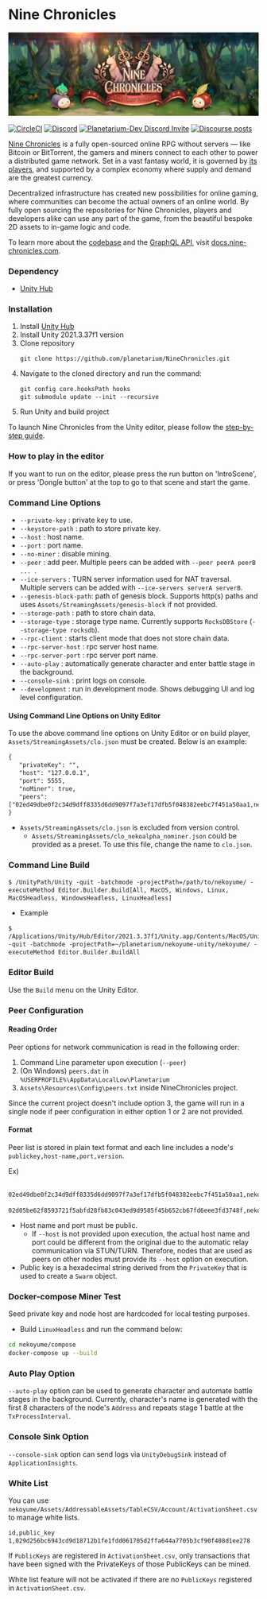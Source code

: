 Nine Chronicles
===============
![Nine Chronicles Banner][9c-banner]

[![CircleCI][ci-badge]][ci]
[![Discord][Discord-badge]][Discord]
[![Planetarium-Dev Discord Invite](https://img.shields.io/discord/928926944937013338?color=6278DA&label=Planetarium-dev&logo=discord&logoColor=white)](https://discord.gg/RYJDyFRYY7)
[![Discourse posts](https://img.shields.io/discourse/posts?server=https%3A%2F%2Fdevforum.nine-chronicles.com%2F&logo=discourse&label=9c-devforum&color=00D1C2
)](https://devforum.nine-chronicles.com)

[Nine Chronicles][9c] is a fully open-sourced online RPG without servers — like Bitcoin or BitTorrent,
the gamers and miners connect to each other to power a distributed game network.
Set in a vast fantasy world, it is governed by [its players][Discord], and supported by a complex economy
where supply and demand are the greatest currency.

Decentralized infrastructure has created new possibilities for online gaming, where communities
can become the actual owners of an online world. By fully open sourcing the repositories for
Nine Chronicles, players and developers alike can use any part of the game, from the beautiful
bespoke 2D assets to in-game logic and code.

To learn more about the [codebase][9c-source-code-guide] and the [GraphQL API][9c-api-guide],
visit [docs.nine-chronicles.com][9c-docs].

[ci-badge]: https://circleci.com/gh/planetarium/nekoyume-unity.svg?style=svg&circle-token=ca79d4f6281fe60cdde55d0f1c3d97d561106bda
[ci]: https://circleci.com/gh/planetarium/nekoyume-unity
[Discord-badge]: https://img.shields.io/discord/539405872346955788.svg?color=7289da&logo=discord&logoColor=white
[Discord]: https://discord.gg/planetarium
[9c]: https://nine-chronicles.com
[9c-docs]: https://docs.nine-chronicles.com
[9c-api-guide]: https://docs.nine-chronicles.com/api-guide
[9c-source-code-guide]: https://docs.nine-chronicles.com/source-code-guide
[9c-banner]: docs/9c-banner.jpeg


### Dependency
 - [Unity Hub]


### Installation

 1. Install [Unity Hub]
 1. Install Unity 2021.3.37f1 version
 1. Clone repository
    ```
    git clone https://github.com/planetarium/NineChronicles.git
    ```
 1. Navigate to the cloned directory and run the command:
    ```
    git config core.hooksPath hooks
    git submodule update --init --recursive
    ```
 1. Run Unity and build project

To launch Nine Chronicles from the Unity editor, please follow the [step-by-step guide][9c-unity-guide].

[9c-unity-guide]: https://docs.nine-chronicles.com/unity-guide

 ### How to play in the editor

If you want to run on the editor, please press the run button on 'IntroScene', or press 'Dongle button' at the top to go to that scene and start the game.

### Command Line Options

 - `--private-key`       : private key to use.
 - `--keystore-path`     : path to store private key.
 - `--host`              : host name.
 - `--port`              : port name.
 - `--no-miner`          : disable mining.
 - `--peer`              : add peer. Multiple peers can be added with `--peer peerA peerB ... `.
 - `--ice-servers`       : TURN server information used for NAT traversal. Multiple servers can be added with `--ice-servers serverA serverB`.
 - `--genesis-block-path`: path of genesis block. Supports http(s) paths and uses `Assets/StreamingAssets/genesis-block` if not provided.
 - `--storage-path`      : path to store chain data.
 - `--storage-type`      : storage type name. Currently supports `RocksDBStore` (`--storage-type rocksdb`).
 - `--rpc-client`        : starts client mode that does not store chain data.
 - `--rpc-server-host`   : rpc server host name.
 - `--rpc-server-port`   : rpc server port name.
 - `--auto-play`         : automatically generate character and enter battle stage in the background.
 - `--console-sink`      : print logs on console.
 - `--development`       : run in development mode. Shows debugging UI and log level configuration.

#### Using Command Line Options on Unity Editor

To use the above command line options on Unity Editor or on build player, `Assets/StreamingAssets/clo.json` must be created. Below is an example:

```
{
   "privateKey": "",
   "host": "127.0.0.1",
   "port": 5555,
   "noMiner": true,
   "peers": ["02ed49dbe0f2c34d9dff8335d6dd9097f7a3ef17dfb5f048382eebc7f451a50aa1,nekoyume1.koreacentral.cloudapp.azure.com,58598"]
}
```

- `Assets/StreamingAssets/clo.json` is excluded from version control.
  - `Assets/StreamingAssets/clo_nekoalpha_nominer.json` could be provided as a preset. To use this file, change the name to `clo.json`.


### Command Line Build

```
$ /UnityPath/Unity -quit -batchmode -projectPath=/path/to/nekoyume/ -executeMethod Editor.Builder.Build[All, MacOS, Windows, Linux, MacOSHeadless, WindowsHeadless, LinuxHeadless]
```

- Example

```
$ /Applications/Unity/Hub/Editor/2021.3.37f1/Unity.app/Contents/MacOS/Unity -quit -batchmode -projectPath=~/planetarium/nekoyume-unity/nekoyume/ -executeMethod Editor.Builder.BuildAll
```

### Editor Build

Use the `Build` menu on the Unity Editor.

### Peer Configuration

#### Reading Order

Peer options for network communication is read in the following order:

1. Command Line parameter upon execution (`--peer`)
2. (On Windows) `peers.dat` in `%USERPROFILE%\AppData\LocalLow\Planetarium`
3. `Assets\Resources\Config\peers.txt` inside NineChronicles project.

Since the current project doesn't include option 3, the game will run in a single node if peer configuration in either option 1 or 2 are not provided.

#### Format

Peer list is stored in plain text format and each line includes a node's `publickey,host-name,port,version`.

Ex)

```
   02ed49dbe0f2c34d9dff8335d6dd9097f7a3ef17dfb5f048382eebc7f451a50aa1,nekoyume1.koreacentral.cloudapp.azure.com,58598
   02d05be62f8593721f5abfd28fb83c043ed9d9585f45b652cb67fd6eee3fd3748f,nekoyume2.koreacentral.cloudapp.azure.com,58599
```

- Host name and port must be public.
    - If `--host` is not provided upon execution, the actual host name and port could be different from the original due to the automatic relay communication via STUN/TURN.
      Therefore, nodes that are used as peers on other nodes must provide its `--host` option on execution.
- Public key is a hexadecimal string derived from the `PrivateKey` that is used to create a `Swarm` object.

[Unity Hub]: https://unity3d.com/get-unity/download


### Docker-compose Miner Test

Seed private key and node host are hardcoded for local testing purposes.

- Build `LinuxHeadless` and run the command below:

```bash
cd nekoyume/compose
docker-compose up --build
```

### Auto Play Option

`--auto-play` option can be used to generate character and automate battle stages in the background.
Currently, character's name is generated with the first 8 characters of the node's `Address` and repeats stage 1 battle at the `TxProcessInterval`.

### Console Sink Option

`--console-sink` option can send logs via `UnityDebugSink` instead of `ApplicationInsights`.

### White List

You can use `nekoyume/Assets/AddressableAssets/TableCSV/Account/ActivationSheet.csv` to manage white lists.

```
id,public_key
1,029d256bc6943cd9d18712b1fe1fdd061705d2ffa644a7705b3cf90f408d1ee278
```

If `PublicKeys` are registered in `ActivationSheet.csv`, only transactions that have been signed with the PrivateKeys of those PublicKeys can be mined.

White list feature will not be activated if there are no `PublicKeys` registered in `ActivationSheet.csv`.
